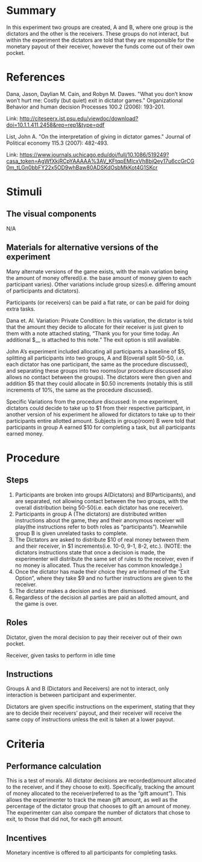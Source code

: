 # Summary
In this experiment two groups are created, A and B, where one group is the dictators and the other is the receivers.  These groups do not interact, but within the experiment the dictators are told that they are responsible for the monetary payout of their receiver, however the funds come out of their own pocket.

# References
Dana, Jason, Daylian M. Cain, and Robyn M. Dawes. "What you don’t know won’t hurt me: Costly (but quiet) exit in dictator games." Organizational Behavior and human decision Processes 100.2 (2006): 193-201.

Link: http://citeseerx.ist.psu.edu/viewdoc/download?doi=10.1.1.411.2458&rep=rep1&type=pdf


List, John A. "On the interpretation of giving in dictator games." Journal of Political economy 115.3 (2007): 482-493.

Link: https://www.journals.uchicago.edu/doi/full/10.1086/519249?casa_token=AgWfXkjRCpYAAAAA%3AV_KFtqpEMIcxVh8biQey17u6ccGrCG0m_tLGn0bbFY22x5OD9whBaw80ADSKdOsbMkKot4G1SKcr



# Stimuli
## The visual components
N/A


## Materials for alternative versions of the experiment 
Many alternate versions of the game exists, with the main variation being the amount of money offered(i.e. the base amount of money given to each participant varies).  Other variations include group sizes(i.e. differing amount of participants and dictators).

Participants (or receivers) can be paid a flat rate, or can be paid for doing extra tasks.

Dana et. Al. Variation:
Private Condition: In this variation, the dictator is told that the amount they decide to allocate for their receiver is just given to them with a note attached stating, “Thank you for your time today. An additional $__ is attached to this note.” The exit option is still available.


John A’s experiment included allocating all participants a baseline of $5, splitting all participants into two groups, A and B(overall split 50-50, i.e. each dictator has one participant, the same as the procedure discussed), and separating these groups into two rooms(our procedure discussed also allows no contact between the groups). The dictators were then given and addition $5 that they could allocate in $0.50 increments (notably this is still increments of 10%, the same as the procedure discussed).  

Specific Variations from the procedure discussed:
In one experiment, dictators could decide to take up to $1 from their respective participant, in another version of his experiment he allowed for dictators to take up to their participants entire allotted amount.  Subjects in group(room) B were told that participants in group A earned $10 for completing a task, but all participants earned money.

# Procedure
## Steps
1. Participants are broken into groups A(Dictators) and B(Participants), and are separated, not allowing contact between the two groups, with the overall distribution being 50-50(i.e. each dictator has one receiver).
2. Participants in group A (The dictators) are distributed written instructions about the game, they and their anonymous receiver will play(the instructions refer to both roles as “participants”).  Meanwhile group B is given unrelated tasks to complete.
3. The Dictators are asked to distribute $10 of real money between them and their receiver, in $1 increments(i.e. 10-0, 9-1, 8-2, etc.).  (NOTE: the dictators instructions state that once a decision is made, the experimenter will distribute the same set of rules to the receiver, even if no money is allocated. Thus the receiver has common knowledge.)
4. Once the dictator has made their choice they are informed of the “Exit Option”, where they take $9 and no further instructions are given to the receiver.
5. The dictator makes a decision and is then dismissed.
6. Regardless of the decision all parties are paid an allotted amount, and the game is over.


## Roles 
Dictator, given the moral decision to pay their receiver out of their own pocket.

Receiver, given tasks to perform in idle time

## Instructions
Groups A and B (Dictators and Receivers) are not to interact, only interaction is between participant and experimenter.

Dictators are given specific instructions on the experiment, stating that they are to decide their receivers’ payout, and their receiver will receive the same copy of instructions unless the exit is taken at a lower payout.

# Criteria
## Performance calculation
This is a test of morals.
All dictator decisions are recorded(amount allocated to the receiver, and if they choose to exit).  Specifically, tracking the amount of money allocated to the receiver(referred to as the “gift amount”).  This allows the experimenter to track the mean gift amount, as well as the percentage of the dictator group that chooses to gift an amount of money.  The experimenter can also compare the number of dictators that chose to exit, to those that did not, for each gift amount.

## Incentives
Monetary incentive is offered to all participants for completing tasks.
